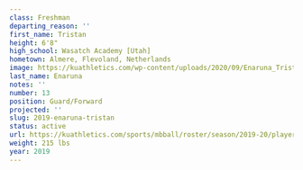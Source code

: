 ```yaml
---
class: Freshman
departing_reason: ''
first_name: Tristan
height: 6'8"
high_school: Wasatch Academy [Utah]
hometown: Almere, Flevoland, Netherlands
image: https://kuathletics.com/wp-content/uploads/2020/09/Enaruna_Tristan_09082020-600x500.jpg
last_name: Enaruna
notes: ''
number: 13
position: Guard/Forward
projected: ''
slug: 2019-enaruna-tristan
status: active
url: https://kuathletics.com/sports/mbball/roster/season/2019-20/player/tristan-enaruna/
weight: 215 lbs
year: 2019
---
```

